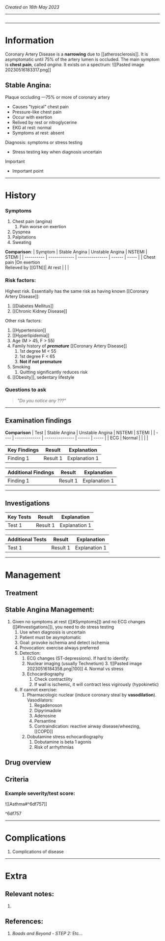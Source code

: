 *Created on 16th May 2023*

---
```toc
```
---

# Information
Coronary Artery Disease is a **narrowing** due to [[atherosclerosis]]. It is asymptomatic until 75% of the artery lumen is occluded. The main symptom is **chest pain**, called *angina*. It exists on a spectrum:
![[Pasted image 20230516183317.png]]
## Stable Angina:
Plaque occluding —75% or more of coronary artery
-  Causes "typical" chest pain
-  Pressure-like chest pain
-  Occur with exertion
-  Relived by rest or nitroglycerine
-  EKG at rest: normal
-  Symptoms at rest: absent

Diagnosis: symptoms or stress testing
-  Stress testing key when diagnosis uncertain

> [!Important]
- Important point

--- 
# History
### Symptoms
1. Chest pain (angina)
	1. Pain worse on exertion
2. Dyspnea
3. Palpitations
4. Sweating

**Comparison**:
| Symptom       | Stable Angina | Unstable Angina | NSTEMI | STEMI |
| ---------- | ------------- | --------------- | ------ | ----- |
| Chest pain |On exertion <br>Relieved by [[GTN]]|    At rest             |        |       |

### Risk factors:
Highest risk. Essentially has the same risk as having known [[Coronary Artery Disease]]:
1. [[Diabetes Mellitus]]
2. [[Chronic Kidney Disease]]

Other risk factors:
1. [[Hypertension]]
2. [[Hyperlipidemia]]
3. Age (M > 45, F > 55)
4. Family history of ***premature*** [[Coronary Artery Disease]]
	1. 1st degree M < 55
	2. 1st degree F < 65
	3. **Not if not premature**
5. Smoking
	1. Quitting significantly reduces risk
6. [[Obesity]], sedentary lifestyle
### Questions to ask
>*"Do you notice any ???"*

---

## Examination findings
**Comparison**
| Test | Stable Angina | Unstable Angina | NSTEMI | STEMI |
| ---- | ------------- | --------------- | ------ | ----- |
| ECG  | Normal              |                 |        |       |

|Key Findings| Result   | Explanation   |
| ------------ | -------- | ------------- |
|Finding 1| Result 1 | Explanation 1 |

| Additional Findings | Result   | Explanation   |
| ------------------- | -------- | ------------- |
| Finding 1           | Result 1 | Explanation 1 |

---

## Investigations
| Key Tests                 |Result| Explanation                                                                                                                                                     |
| ------------------------- | --- | --------------------------------------------------------------------------------------------------------------------------------------------------------------- |
| Test 1                    |Result 1| Explanation 1                                                                                                                                                        |

| Additional Tests               |  Result   | Explanation                |
| ------------------------------ | --- | --------------------- |
| Test 1                            |  Result 1   | Explanation 1 |

---

# Management
## Treatment

## Stable Angina Management:
1. Given no symptoms at rest ([[#Symptoms]]) and no ECG changes ([[#Investigations]]), you need to do stress testing
	1. Use when diagnosis is uncertain
	2. Patient must be asymptomatic
	3. Goal: provoke ischemia and detect ischemia
	4. Provocation: exercise always preferred
	5. Detection:
		1. ECG changes (ST-depressions). If hard to identify:
		2. Nuclear imaging (usually Technetium)
			3. ![[Pasted image 20230516184358.png|100]]
			4. Normal vs stress
		3. Echocardiography
			1. Check contractility
			2. If wall is ischemic, it will contract less vigirously (hypokinetic)
	6. If cannot exercise:
		1. Pharmacologic nuclear (induce coronary steal by **vasodilation**). Vasodilators:
			1. Regadenoson
			2. Dipyrimadole
			3. Adenosine
			4. Persantine
			7. Contraindication: reactive airway disease/wheezing, [[COPD]]
		7. Dobutamine stress echocardiography
			1. Dobutamine is beta 1 agonis
			2. Risk of arrhythmias

## Drug overview

## Criteria
### Example severity/test score:
![[Asthma#^6df757]]

^6df757

---

# Complications
1. Complications of disease

---

# Extra
## Relevant notes:
1. 
## References:
1. *Boads and Beyond - STEP 2:* Etc...